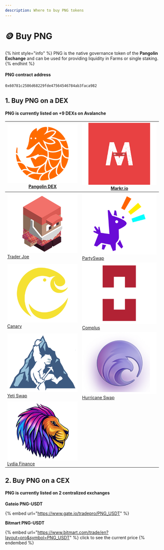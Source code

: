 ```yaml
---
description: Where to buy PNG tokens
---
```


# 🪙 Buy PNG

{% hint style="info" %}
PNG is the native governance token of the **Pangolin Exchange** and can be used for providing liquidity in Farms or single staking.
{% endhint %}

#### PNG contract address

```
0x60781c2586d68229fde47564546784ab3faca982
```

## 1. Buy PNG on a DEX

#### PNG is currently listed on +9 DEXs on Avalanche&#x20;

| [![](.gitbook/assets/pango.png) Pangolin DEX](https://app.pangolin.exchange/#/swap?outputCurrency=0x60781c2586d68229fde47564546784ab3faca982) | [![](.gitbook/assets/markr.png) Markr.io](https://markr.io/#/swap)                                                                           |
| --------------------------------------------------------------------------------------------------------------------------------------------- | -------------------------------------------------------------------------------------------------------------------------------------------- |
| [![](.gitbook/assets/joe.png) Trader Joe](https://traderjoexyz.com/#/trade?outputCurrency=0x60781c2586d68229fde47564546784ab3faca982)         | [![](.gitbook/assets/party.png) PartySwap](https://app.partyswap.io/#/swap?outputCurrency=0x60781c2586d68229fde47564546784ab3faca982)        |
| [![](.gitbook/assets/canary.png) Canary](https://app.canary.exchange/#/swap?outputCurrency=0x60781c2586d68229fde47564546784ab3faca982)        | [![](.gitbook/assets/complus.png) Complus](https://avadex.complus.exchange/#/swap?outputCurrency=0x60781c2586d68229fde47564546784ab3faca982) |
| [![](.gitbook/assets/yeti.png) Yeti Swap](https://exchange.yetiswap.app/#/swap?outputCurrency=0x60781c2586d68229fde47564546784ab3faca982)     | [![](.gitbook/assets/hct.png) Hurricane Swap](https://hurricaneswap.com/#/swap?outputCurrency=0x60781c2586d68229fde47564546784ab3faca982)    |
| [![](.gitbook/assets/lyd.png) Lydia Finance](https://exchange.lydia.finance/#/swap?outputCurrency=0x60781c2586d68229fde47564546784ab3faca982) |                                                                                                                                              |

## 2. Buy PNG on a CEX

#### PNG is currently listed on 2 centralized exchanges

**Gateio PNG-USDT**

{% embed url="https://www.gate.io/tradepro/PNG_USDT" %}

**Bitmart PNG-USDT**

{% embed url="https://www.bitmart.com/trade/en?layout=pro&symbol=PNG_USDT" %}
click to see the current price
{% endembed %}
